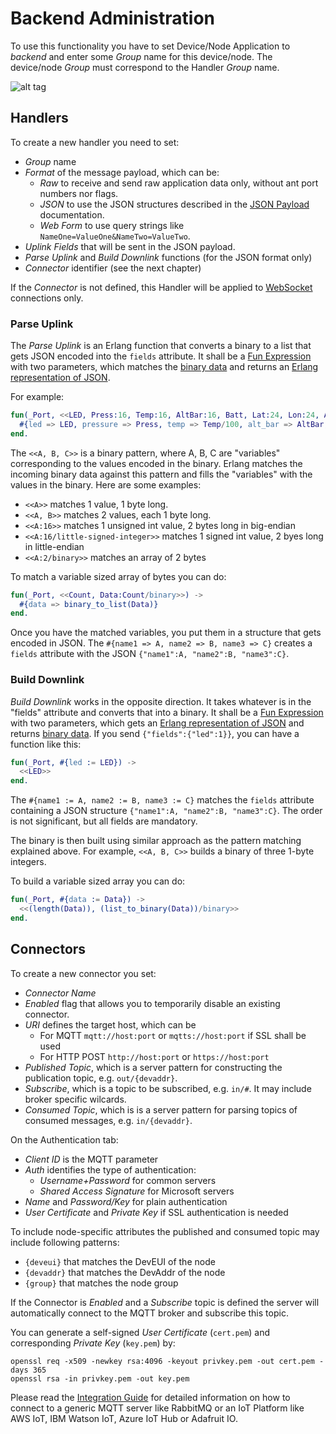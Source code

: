 # Backend Administration

To use this functionality you have to set Device/Node Application to *backend*
and enter some *Group* name for this device/node. The device/node *Group*
must correspond to the Handler *Group* name.

![alt tag](https://raw.githubusercontent.com/gotthardp/lorawan-server/master/doc/images/admin-handler.png)

## Handlers

To create a new handler you need to set:
 * *Group* name
 * *Format* of the message payload, which can be:
   * *Raw* to receive and send raw application data only, without ant port numbers nor flags.
   * *JSON* to use the JSON structures described in the [JSON Payload](JSON.md) documentation.
   * *Web Form* to use query strings like `NameOne=ValueOne&NameTwo=ValueTwo`.
 * *Uplink Fields* that will be sent in the JSON payload.
 * *Parse Uplink* and *Build Downlink* functions (for the JSON format only)
 * *Connector* identifier (see the next chapter)

If the *Connector* is not defined, this Handler will be applied to
[WebSocket](WebSockets.md) connections only.

### Parse Uplink

The *Parse Uplink* is an Erlang function that converts a binary to a list that
gets JSON encoded into the `fields` attribute. It shall be a
[Fun Expression](http://erlang.org/doc/reference_manual/expressions.html#funs)
with two parameters, which matches the
[binary data](http://erlang.org/doc/programming_examples/bit_syntax.html)
and returns an
[Erlang representation of JSON](https://github.com/talentdeficit/jsx#json---erlang-mapping).

For example:

```erlang
fun(_Port, <<LED, Press:16, Temp:16, AltBar:16, Batt, Lat:24, Lon:24, AltGps:16>>) ->
  #{led => LED, pressure => Press, temp => Temp/100, alt_bar => AltBar, batt => Batt}
end.
```

The `<<A, B, C>>` is a binary pattern, where A, B, C are "variables" corresponding
to the values encoded in the binary. Erlang matches the incoming binary data against
this pattern and fills the "variables" with the values in the binary. Here are some
examples:
 * `<<A>>` matches 1 value, 1 byte long.
 * `<<A, B>>` matches 2 values, each 1 byte long.
 * `<<A:16>>` matches 1 unsigned int value, 2 bytes long in big-endian
 * `<<A:16/little-signed-integer>>` matches 1 signed int value, 2 byes long in little-endian
 * `<<A:2/binary>>` matches an array of 2 bytes

To match a variable sized array of bytes you can do:

```erlang
fun(_Port, <<Count, Data:Count/binary>>) ->
  #{data => binary_to_list(Data)}
end.
```

Once you have the matched variables, you put them in a structure that gets encoded in JSON.
The `#{name1 => A, name2 => B, name3 => C}` creates a `fields` attribute with
the JSON `{"name1":A, "name2":B, "name3":C}`.

### Build Downlink

*Build Downlink* works in the opposite direction. It takes whatever is in the
"fields" attribute and converts that into a binary. It shall be a
[Fun Expression](http://erlang.org/doc/reference_manual/expressions.html#funs)
with two parameters, which gets an
[Erlang representation of JSON](https://github.com/talentdeficit/jsx#json---erlang-mapping)
and returns
[binary data](http://erlang.org/doc/programming_examples/bit_syntax.html).
If you send `{"fields":{"led":1}}`, you can have a function like this:

```erlang
fun(_Port, #{led := LED}) ->
  <<LED>>
end.
```

The `#{name1 := A, name2 := B, name3 := C}` matches the `fields` attribute containing
a JSON structure `{"name1":A, "name2":B, "name3":C}`. The order is not significant,
but all fields are mandatory.

The binary is then built using similar approach as the pattern matching
explained above. For example, `<<A, B, C>>` builds a binary of three 1-byte integers.

To build a variable sized array you can do:

```erlang
fun(_Port, #{data := Data}) ->
  <<(length(Data)), (list_to_binary(Data))/binary>>
end.
```


## Connectors

To create a new connector you set:
 * *Connector Name*
 * *Enabled* flag that allows you to temporarily disable an existing connector.
 * *URI* defines the target host, which can be
   * For MQTT `mqtt://host:port` or `mqtts://host:port` if SSL shall be used
   * For HTTP POST `http://host:port` or `https://host:port`
 * *Published Topic*, which is a server pattern for constructing the publication
   topic, e.g. `out/{devaddr}`.
 * *Subscribe*, which is a topic to be subscribed, e.g. `in/#`. It may include
   broker specific wilcards.
 * *Consumed Topic*, which is is a server pattern for parsing topics of consumed
   messages, e.g. `in/{devaddr}`.

On the Authentication tab:
 * *Client ID* is the MQTT parameter
 * *Auth* identifies the type of authentication:
   * *Username+Password* for common servers
   * *Shared Access Signature* for Microsoft servers
 * *Name* and *Password/Key* for plain authentication
 * *User Certificate* and *Private Key* if SSL authentication is needed

To include node-specific attributes the published and consumed topic may include
following patterns:
 * `{deveui}` that matches the DevEUI of the node
 * `{devaddr}` that matches the DevAddr of the node
 * `{group}` that matches the node group

If the Connector is *Enabled* and a *Subscribe* topic is defined the server will
automatically connect to the MQTT broker and subscribe this topic.

You can generate a self-signed *User Certificate* (`cert.pem`) and corresponding
*Private Key* (`key.pem`) by:
```
openssl req -x509 -newkey rsa:4096 -keyout privkey.pem -out cert.pem -days 365
openssl rsa -in privkey.pem -out key.pem
```

Please read the [Integration Guide](Integration.md) for detailed information on
how to connect to a generic MQTT server like RabbitMQ or an IoT Platform like
AWS IoT, IBM Watson IoT, Azure IoT Hub or Adafruit IO.

